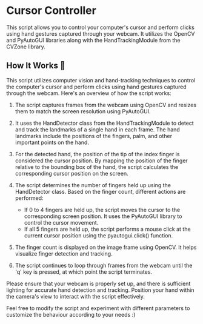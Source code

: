 # Cursor Controller 

This script allows you to control your computer's cursor and perform clicks using hand gestures captured through your webcam. It utilizes the OpenCV and PyAutoGUI libraries along with the HandTrackingModule from the CVZone library.

## How It Works 🔧

This script utilizes computer vision and hand-tracking techniques to control the computer's cursor and perform clicks using hand gestures captured through the webcam. Here's an overview of how the script works:

1. The script captures frames from the webcam using OpenCV and resizes them to match the screen resolution using PyAutoGUI.

2. It uses the HandDetector class from the HandTrackingModule to detect and track the landmarks of a single hand in each frame. The hand landmarks include the positions of the fingers, palm, and other important points on the hand.

3. For the detected hand, the position of the tip of the index finger is considered the cursor position. By mapping the position of the finger relative to the bounding box of the hand, the script calculates the corresponding cursor position on the screen.

4. The script determines the number of fingers held up using the HandDetector class. Based on the finger count, different actions are performed:

   - If 0 to 4 fingers are held up, the script moves the cursor to the corresponding screen position. It uses the PyAutoGUI library to control the cursor movement.
   - If all 5 fingers are held up, the script performs a mouse click at the current cursor position using the pyautogui.click() function.

5. The finger count is displayed on the image frame using OpenCV. It helps visualize finger detection and tracking.

6. The script continues to loop through frames from the webcam until the 'q' key is pressed, at which point the script terminates.

Please ensure that your webcam is properly set up, and there is sufficient lighting for accurate hand detection and tracking. Position your hand within the camera's view to interact with the script effectively.

Feel free to modify the script and experiment with different parameters to customize the behaviour according to your needs :)